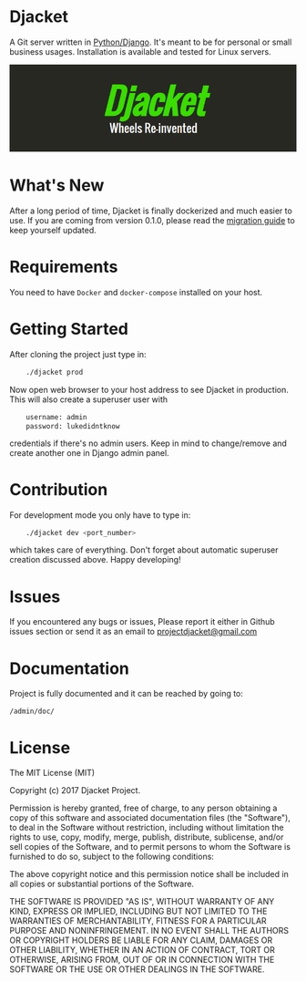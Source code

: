 # Djacket
A Git server written in [Python/Django](https://www.djangoproject.com/). It's meant to be for personal
or small business usages. Installation is available and tested for Linux servers.

<p align="center">
	<img src="index.png" alt="Index"/>
</p>


# What's New
After a long period of time, Djacket is finally dockerized and much easier to use. If you are coming from version 0.1.0, please read the [migration guide](https://github.com/Djacket/djacket/wiki/Migration-from-v0.1.0) to keep yourself updated.


# Requirements
You need to have ```Docker``` and ```docker-compose``` installed on your host.


# Getting Started
After cloning the project just type in:
```bash
    ./djacket prod
```
Now open web browser to your host address to see Djacket in production. This will also create a superuser user with
```
    username: admin
    password: lukedidntknow
```
credentials if there's no admin users. Keep in mind to change/remove and create another one in Django admin panel.


# Contribution
For development mode you only have to type in:
```bash
    ./djacket dev <port_number>
```
which takes care of everything. Don't forget about automatic superuser creation discussed above. Happy developing!


# Issues
If you encountered any bugs or issues, Please report it either in Github issues section or send it as
an email to [projectdjacket@gmail.com](mailto:projectdjacket@gmail.com)


# Documentation
Project is fully documented and it can be reached by going to:
```
/admin/doc/
```


# License

The MIT License (MIT)

Copyright (c) 2017 Djacket Project.

Permission is hereby granted, free of charge, to any person obtaining a copy
of this software and associated documentation files (the "Software"), to deal
in the Software without restriction, including without limitation the rights
to use, copy, modify, merge, publish, distribute, sublicense, and/or sell
copies of the Software, and to permit persons to whom the Software is
furnished to do so, subject to the following conditions:

The above copyright notice and this permission notice shall be included in
all copies or substantial portions of the Software.

THE SOFTWARE IS PROVIDED "AS IS", WITHOUT WARRANTY OF ANY KIND, EXPRESS OR
IMPLIED, INCLUDING BUT NOT LIMITED TO THE WARRANTIES OF MERCHANTABILITY,
FITNESS FOR A PARTICULAR PURPOSE AND NONINFRINGEMENT. IN NO EVENT SHALL THE
AUTHORS OR COPYRIGHT HOLDERS BE LIABLE FOR ANY CLAIM, DAMAGES OR OTHER
LIABILITY, WHETHER IN AN ACTION OF CONTRACT, TORT OR OTHERWISE, ARISING FROM,
OUT OF OR IN CONNECTION WITH THE SOFTWARE OR THE USE OR OTHER DEALINGS IN THE SOFTWARE.
